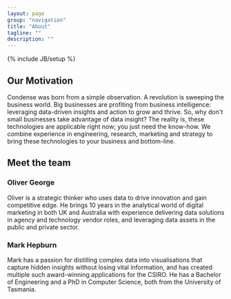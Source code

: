 ```yaml
---
layout: page
group: "navigation"
title: "About"
tagline: ""
description: ""
---
```

{% include JB/setup %}

## Our Motivation

Condense was born from a simple observation. A revolution is sweeping the business world. Big businesses are profiting from business intelligence: leveraging data-driven insights and action to grow and thrive. So, why don't small businesses take advantage of data insight? The reality is, these technologies are applicable right now; you just need the know-how. We combine experience in engineering, research, marketing and strategy to bring these technologies to your business and bottom-line.

## Meet the team

### Oliver George

Oliver is a strategic thinker who uses data to drive innovation and gain competitive edge. He brings 10 years in the analytical world of digital marketing in both UK and Australia with experience delivering data solutions in agency and technology vendor roles, and leveraging data assets in the public and private sector.

### Mark Hepburn

Mark has a passion for distilling complex data into visualisations that capture hidden insights without losing vital information, and has created multiple such award-winning applications for the CSIRO. He has a Bachelor of Engineering and a PhD in Computer Science, both from the University of Tasmania.

